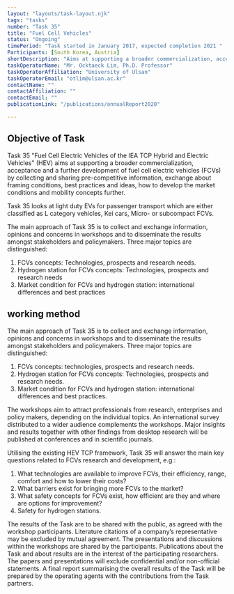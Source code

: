 ```yaml
---
layout: "layouts/task-layout.njk"
tags: "tasks"
number: "Task 35"
title: "Fuel Cell Vehicles"
status: "Ongoing"
timePeriod: "Task started in January 2017, expected completion 2021 "
Participants: [South Korea, Austria]
shortDescription: "Aims at supporting a broader commercialization, acceptance and a further development of fuel cell electric vehicles (FCVs)."
taskOperatorName: "Mr. Ocktaeck Lim, Ph.D. Professor"
taskOperatorAffiliation: "University of Ulsan"
taskOperatorEmail: "otlim@ulsan.ac.kr"
contactName: ""
contactAffiliation: ""
contactEmail: ""
publicationLink: "/publications/annualReport2020"

---
```


## Objective of Task
Task 35 "Fuel Cell Electric Vehicles of the IEA TCP Hybrid and Electric Vehicles" (HEV) aims at supporting a broader commercialization, acceptance and a further development of fuel cell electric vehicles (FCVs) by collecting and sharing pre-competitive information, exchange about framing conditions, best practices and ideas, how to develop the market conditions and mobility concepts further. 

Task 35 looks at light duty EVs for passenger transport which are either classified as L category vehicles, Kei cars, Micro- or subcompact FCVs. 

The main approach of Task 35 is to collect and exchange information, opinions and concerns in workshops and to disseminate the results amongst stakeholders and policymakers. Three major topics are distinguished: 

1. FCVs concepts: Technologies, prospects and research needs. 
2. Hydrogen station for FCVs concepts: Technologies, prospects and research needs 
3. Market condition for FCVs and hydrogen station: international differences and best practices 

## working method
The main approach of Task 35 is to collect and exchange information, opinions and concerns in workshops and to disseminate the results amongst stakeholders and policymakers. Three major topics are distinguished: 

1. FCVs concepts: technologies, prospects and research needs. 
2. Hydrogen station for FCVs concepts: Technologies, prospects and research needs. 
3. Market condition for FCVs and hydrogen station: international differences and best practices.  

The workshops aim to attract professionals from research, enterprises and policy makers, depending on the individual topics. An international survey distributed to a wider audience complements the workshops. Major insights and results together with other findings from desktop research will be published at conferences and in scientific journals. 

Utilising the existing HEV TCP framework, Task 35 will answer the main key questions related to FCVs research and development, e.g.: 

1. What technologies are available to improve FCVs, their efficiency, range, comfort and how to lower their costs? 
2. What barriers exist for bringing more FCVs to the market? 
3. What safety concepts for FCVs exist, how efficient are they and where are options for improvement? 
4. Safety for hydrogen stations.  

The results of the Task are to be shared with the public, as agreed with the workshop participants. Literature citations of a company’s representative may be excluded by mutual agreement. The presentations and discussions within the workshops are shared by the participants. Publications about the Task and about results are in the interest of the participating researchers. The papers and presentations will exclude confidential and/or non-official statements. A final report summarising the overall results of the Task will be prepared by the operating agents with the contributions from the Task partners. 